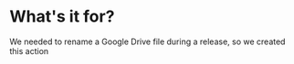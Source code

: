 # What's it for? 

We needed to rename a Google Drive file during a release, so we created this action
